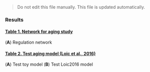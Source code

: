 > Do not edit this file manually. This file is updated automatically.

### Results
#### [Table 1. Network for aging study](table_s1)
(**A**) Regulation network
#### [Table 2. Test aging model (Loic et al., 2016)](table_s2)
(**A**) Test toy model (**B**) Test Loic2016 model
